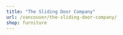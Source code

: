 ```yaml
---
title: "The Sliding Door Company"
url: /vancouver/the-sliding-door-company/
shop: furniture
---
```

